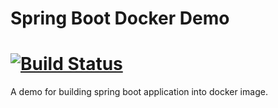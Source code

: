 # Spring Boot Docker Demo
[![Build Status](https://travis-ci.org/kbyyd24/spring-boot-docker.svg?branch=master)](https://travis-ci.org/kbyyd24/spring-boot-docker)
===

A demo for building spring boot application into docker image.